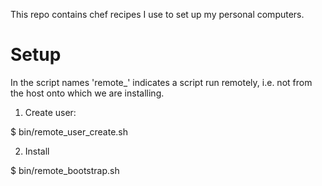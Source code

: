 This repo contains chef recipes I use to set up my personal computers.

Setup
=====

In the script names 'remote_' indicates a script run remotely,
i.e. not from the host onto which we are installing.

1. Create user:

  $ bin/remote_user_create.sh

2. Install

  $ bin/remote_bootstrap.sh 

